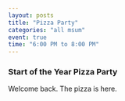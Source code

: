 ```yaml
---
layout: posts
title: "Pizza Party"
categories: "all msum"
event: true
time: "6:00 PM to 8:00 PM"
---
```


### Start of the Year Pizza Party

Welcome back.  The pizza is here.
